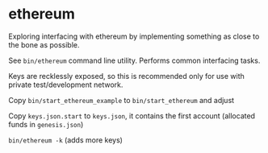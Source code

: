 # ethereum

Exploring interfacing with ethereum by implementing something as close to the bone as possible.

See `bin/ethereum` command line utility. Performs common interfacing tasks.

Keys are recklessly exposed, so this is recommended only for use with private test/development network.

Copy `bin/start_ethereum_example` to `bin/start_ethereum` and adjust

Copy `keys.json.start` to `keys.json`, it contains the first account (allocated funds in `genesis.json`)

`bin/ethereum -k` (adds more keys)

